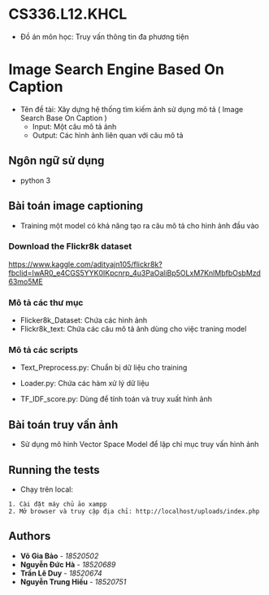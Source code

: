 # CS336.L12.KHCL
- Đồ án môn học: Truy vấn thông tin đa phương tiện
# Image Search Engine Based On Caption
- Tên đề tài: Xây dựng hệ thống tìm kiếm ảnh sử dụng mô tả ( Image Search Base On Caption )
  + Input: Một câu mô tả ảnh
  + Output: Các hình ảnh liên quan với câu mô tả
  
## Ngôn ngữ sử dụng
- python 3


## Bài toán image captioning
- Training một model có khả năng tạo ra câu mô tả cho hình ảnh đầu vào

### Download the Flickr8k dataset
https://www.kaggle.com/adityajn105/flickr8k?fbclid=IwAR0_e4CGS5YYK0IKpcnrp_4u3PaOaliBp5OLxM7KnlMbfbOsbMzd63mo5ME

### Mô tả các thư mục
- Flicker8k_Dataset: Chứa các hình ảnh
- Flickr8k_text: Chứa các câu mô tả ảnh dùng cho việc traning model

### Mô tả các scripts
- Text_Preprocess.py: Chuẩn bị dữ liệu cho training 

- Loader.py: Chứa các hàm xử lý dữ liệu 

- TF_IDF_score.py: Dùng để tính toán và truy xuất hình ảnh


## Bài toán truy vấn ảnh
- Sử dụng mô hình Vector Space Model để lập chỉ mục truy vấn hình ảnh

## Running the tests

- Chạy trên local:
```
1. Cài đặt máy chủ ảo xampp
2. Mở browser và truy cập địa chỉ: http://localhost/uploads/index.php
```


## Authors

* **Võ Gia Bảo** - *18520502*
* **Nguyễn Đức Hà** - *18520689*
* **Trần Lê Duy** - *18520674*
* **Nguyễn Trung Hiếu** - *18520751*
